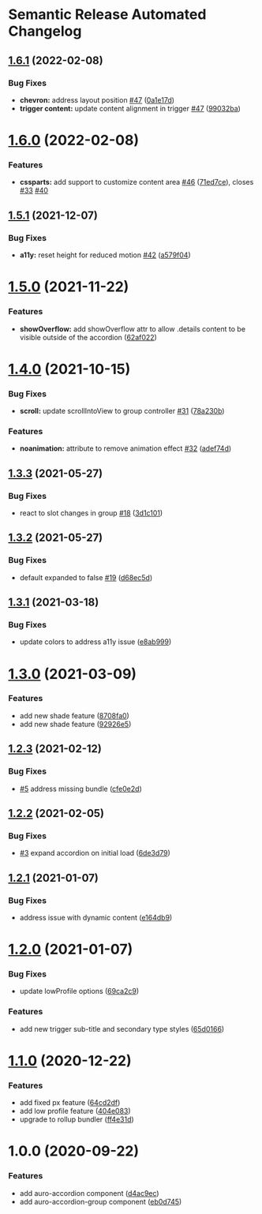 # Semantic Release Automated Changelog

## [1.6.1](https://github.com/AlaskaAirlines/auro-accordion/compare/v1.6.0...v1.6.1) (2022-02-08)


### Bug Fixes

* **chevron:** address layout position [#47](https://github.com/AlaskaAirlines/auro-accordion/issues/47) ([0a1e17d](https://github.com/AlaskaAirlines/auro-accordion/commit/0a1e17d0b23a2e1a803d0fbb986475a7cdd50b3c))
* **trigger content:** update content alignment in trigger [#47](https://github.com/AlaskaAirlines/auro-accordion/issues/47) ([99032ba](https://github.com/AlaskaAirlines/auro-accordion/commit/99032baf822ee96e8773d7d46492a8e4b608e832))

# [1.6.0](https://github.com/AlaskaAirlines/auro-accordion/compare/v1.5.1...v1.6.0) (2022-02-08)


### Features

* **cssparts:** add support to customize content area [#46](https://github.com/AlaskaAirlines/auro-accordion/issues/46) ([71ed7ce](https://github.com/AlaskaAirlines/auro-accordion/commit/71ed7ceb5ca98dd88dcba9f4c83ab2551f6b5e8d)), closes [#33](https://github.com/AlaskaAirlines/auro-accordion/issues/33) [#40](https://github.com/AlaskaAirlines/auro-accordion/issues/40)

## [1.5.1](https://github.com/AlaskaAirlines/auro-accordion/compare/v1.5.0...v1.5.1) (2021-12-07)


### Bug Fixes

* **a11y:** reset height for reduced motion [#42](https://github.com/AlaskaAirlines/auro-accordion/issues/42) ([a579f04](https://github.com/AlaskaAirlines/auro-accordion/commit/a579f04fe2f80a958c05851a6cedaf1cda8df022))

# [1.5.0](https://github.com/AlaskaAirlines/auro-accordion/compare/v1.4.0...v1.5.0) (2021-11-22)


### Features

* **showOverflow:** add showOverflow attr to allow .details content to be visible outside of the accordion ([62af022](https://github.com/AlaskaAirlines/auro-accordion/commit/62af02283760bdae7d63265640b6947fcc23f54b))

# [1.4.0](https://github.com/AlaskaAirlines/auro-accordion/compare/v1.3.3...v1.4.0) (2021-10-15)


### Bug Fixes

* **scroll:** update scrollIntoView to group controller [#31](https://github.com/AlaskaAirlines/auro-accordion/issues/31) ([78a230b](https://github.com/AlaskaAirlines/auro-accordion/commit/78a230b687fc8299e0d43489addf987e5b03f978))


### Features

* **noanimation:** attribute to remove animation effect [#32](https://github.com/AlaskaAirlines/auro-accordion/issues/32) ([adef74d](https://github.com/AlaskaAirlines/auro-accordion/commit/adef74deb636dbe52815474b7706acd7576bf430))

## [1.3.3](https://github.com/AlaskaAirlines/auro-accordion/compare/v1.3.2...v1.3.3) (2021-05-27)


### Bug Fixes

* react to slot changes in group [#18](https://github.com/AlaskaAirlines/auro-accordion/issues/18) ([3d1c101](https://github.com/AlaskaAirlines/auro-accordion/commit/3d1c101f26ae720f28c7b96cc118174df59a6d02))

## [1.3.2](https://github.com/AlaskaAirlines/auro-accordion/compare/v1.3.1...v1.3.2) (2021-05-27)


### Bug Fixes

* default expanded to false [#19](https://github.com/AlaskaAirlines/auro-accordion/issues/19) ([d68ec5d](https://github.com/AlaskaAirlines/auro-accordion/commit/d68ec5de27e3cb8521ac6e42902dd7da9f427c4c))

## [1.3.1](https://github.com/AlaskaAirlines/auro-accordion/compare/v1.3.0...v1.3.1) (2021-03-18)


### Bug Fixes

* update colors to address a11y issue ([e8ab999](https://github.com/AlaskaAirlines/auro-accordion/commit/e8ab999c283eea52672d95c7526bb548febe6a7d))

# [1.3.0](https://github.com/AlaskaAirlines/auro-accordion/compare/v1.2.3...v1.3.0) (2021-03-09)


### Features

* add new shade feature ([8708fa0](https://github.com/AlaskaAirlines/auro-accordion/commit/8708fa0865057c69249b5d2fbd86171c217ee744))
* add new shade feature ([92926e5](https://github.com/AlaskaAirlines/auro-accordion/commit/92926e58bd5642bc2324af6856d1006d46593f10))

## [1.2.3](https://github.com/AlaskaAirlines/auro-accordion/compare/v1.2.2...v1.2.3) (2021-02-12)


### Bug Fixes

* [#5](https://github.com/AlaskaAirlines/auro-accordion/issues/5) address missing bundle ([cfe0e2d](https://github.com/AlaskaAirlines/auro-accordion/commit/cfe0e2dd2ae43230bfb7ccbc4345b4e9987bfff8))

## [1.2.2](https://github.com/AlaskaAirlines/auro-accordion/compare/v1.2.1...v1.2.2) (2021-02-05)


### Bug Fixes

* [#3](https://github.com/AlaskaAirlines/auro-accordion/issues/3) expand accordion on initial load ([6de3d79](https://github.com/AlaskaAirlines/auro-accordion/commit/6de3d798873ca17605839fdd6393899779d4632c))

## [1.2.1](https://github.com/AlaskaAirlines/auro-accordion/compare/v1.2.0...v1.2.1) (2021-01-07)


### Bug Fixes

* address issue with dynamic content ([e164db9](https://github.com/AlaskaAirlines/auro-accordion/commit/e164db965a381c5f10834813aeaceae7eb2001b0))

# [1.2.0](https://github.com/AlaskaAirlines/auro-accordion/compare/v1.1.0...v1.2.0) (2021-01-07)


### Bug Fixes

* update lowProfile options ([69ca2c9](https://github.com/AlaskaAirlines/auro-accordion/commit/69ca2c948d16b186a53b17560c657cc871446491))


### Features

* add new trigger sub-title and secondary type styles ([65d0166](https://github.com/AlaskaAirlines/auro-accordion/commit/65d01663bdaa1dc2cd868f9131af75924fad2d49))

# [1.1.0](https://github.com/AlaskaAirlines/auro-accordion/compare/v1.0.0...v1.1.0) (2020-12-22)


### Features

* add fixed px feature ([64cd2df](https://github.com/AlaskaAirlines/auro-accordion/commit/64cd2df821863a384e750b1e1bc8eebf4127981d))
* add low profile feature ([404e083](https://github.com/AlaskaAirlines/auro-accordion/commit/404e083a0f89aa6fc8aac3540d1e3db7a4f0dd68))
* upgrade to rollup bundler ([ff4e31d](https://github.com/AlaskaAirlines/auro-accordion/commit/ff4e31d24da19ae70a191dd5af2302044298d66b))

# 1.0.0 (2020-09-22)


### Features

* add auro-accordion component ([d4ac9ec](https://github.com/AlaskaAirlines/auro-accordion/commit/d4ac9ec8994813c5c4379e000dcd3e6d0b07e70d))
* add auro-accordion-group component ([eb0d745](https://github.com/AlaskaAirlines/auro-accordion/commit/eb0d745bc31abf3fd39dc57b0de5fd6beb3c0393))
